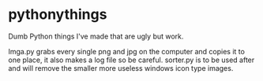 # pythonythings
Dumb Python things I've made that are ugly but work.

Imga.py grabs every single png and jpg on the computer and copies it to one place, it also makes a log file so be careful.
sorter.py is to be used after and will remove the smaller more useless windows icon type images.
